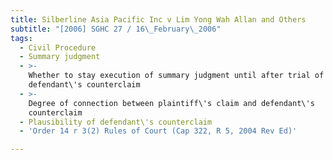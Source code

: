 ```yaml
---
title: Silberline Asia Pacific Inc v Lim Yong Wah Allan and Others
subtitle: "[2006] SGHC 27 / 16\_February\_2006"
tags:
  - Civil Procedure
  - Summary judgment
  - >-
    Whether to stay execution of summary judgment until after trial of
    defendant\'s counterclaim
  - >-
    Degree of connection between plaintiff\'s claim and defendant\'s
    counterclaim
  - Plausibility of defendant\'s counterclaim
  - 'Order 14 r 3(2) Rules of Court (Cap 322, R 5, 2004 Rev Ed)'

---
```


